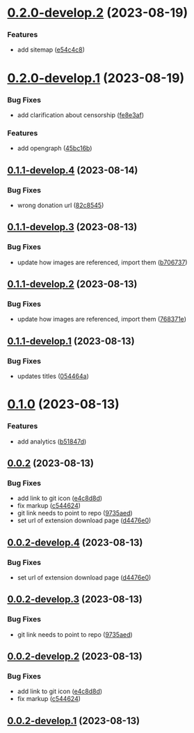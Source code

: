 # [0.2.0-develop.2](https://git.lumeweb.com/LumeWeb/web3extension.io/compare/v0.2.0-develop.1...v0.2.0-develop.2) (2023-08-19)


### Features

* add sitemap ([e54c4c8](https://git.lumeweb.com/LumeWeb/web3extension.io/commit/e54c4c82d78e4f652607e58df6f27f44b5c19406))

# [0.2.0-develop.1](https://git.lumeweb.com/LumeWeb/web3extension.io/compare/v0.1.1-develop.4...v0.2.0-develop.1) (2023-08-19)


### Bug Fixes

* add clarification about censorship ([fe8e3af](https://git.lumeweb.com/LumeWeb/web3extension.io/commit/fe8e3af2de27b62e8fc82251105893d59a37b8bb))


### Features

* add opengraph ([45bc16b](https://git.lumeweb.com/LumeWeb/web3extension.io/commit/45bc16bc1e14f581b46b342e5f963d57c4da424a))

## [0.1.1-develop.4](https://git.lumeweb.com/LumeWeb/web3extension.io/compare/v0.1.1-develop.3...v0.1.1-develop.4) (2023-08-14)


### Bug Fixes

* wrong donation url ([82c8545](https://git.lumeweb.com/LumeWeb/web3extension.io/commit/82c85455cc98e125e336cbc6a18a539c7e9a2f72))

## [0.1.1-develop.3](https://git.lumeweb.com/LumeWeb/web3extension.io/compare/v0.1.1-develop.2...v0.1.1-develop.3) (2023-08-13)


### Bug Fixes

* update how images are referenced, import them ([b706737](https://git.lumeweb.com/LumeWeb/web3extension.io/commit/b7067374fcf365a83167e804edbc5cd876863505))

## [0.1.1-develop.2](https://git.lumeweb.com/LumeWeb/web3extension.io/compare/v0.1.1-develop.1...v0.1.1-develop.2) (2023-08-13)


### Bug Fixes

* update how images are referenced, import them ([768371e](https://git.lumeweb.com/LumeWeb/web3extension.io/commit/768371ea2530ae7338576aaed719d1f485e13399))

## [0.1.1-develop.1](https://git.lumeweb.com/LumeWeb/web3extension.io/compare/v0.1.0...v0.1.1-develop.1) (2023-08-13)


### Bug Fixes

* updates titles ([054464a](https://git.lumeweb.com/LumeWeb/web3extension.io/commit/054464a9c5eff0b0facc7b1b68ae41e9aee4ddee))

# [0.1.0](https://git.lumeweb.com/LumeWeb/web3extension.io/compare/v0.0.2...v0.1.0) (2023-08-13)


### Features

* add analytics ([b51847d](https://git.lumeweb.com/LumeWeb/web3extension.io/commit/b51847da061ee785d84a0853f7b1a36b066c5bc9))

## [0.0.2](https://git.lumeweb.com/LumeWeb/web3extension.io/compare/v0.0.1...v0.0.2) (2023-08-13)


### Bug Fixes

* add link to git icon ([e4c8d8d](https://git.lumeweb.com/LumeWeb/web3extension.io/commit/e4c8d8dd6028ba99ba4cd5e5624bf7b1b96d4fec))
* fix markup ([c544624](https://git.lumeweb.com/LumeWeb/web3extension.io/commit/c54462432975dc0b36f9455cda03f44e32267457))
* git link needs to point to repo ([9735aed](https://git.lumeweb.com/LumeWeb/web3extension.io/commit/9735aedd0cea8627fbf0a5790fda5cd2f7f0371a))
* set url of extension download page ([d4476e0](https://git.lumeweb.com/LumeWeb/web3extension.io/commit/d4476e0fb3acb278c7b6e44ff2d2b2e8843df62b))

## [0.0.2-develop.4](https://git.lumeweb.com/LumeWeb/web3extension.io/compare/v0.0.2-develop.3...v0.0.2-develop.4) (2023-08-13)


### Bug Fixes

* set url of extension download page ([d4476e0](https://git.lumeweb.com/LumeWeb/web3extension.io/commit/d4476e0fb3acb278c7b6e44ff2d2b2e8843df62b))

## [0.0.2-develop.3](https://git.lumeweb.com/LumeWeb/web3extension.io/compare/v0.0.2-develop.2...v0.0.2-develop.3) (2023-08-13)


### Bug Fixes

* git link needs to point to repo ([9735aed](https://git.lumeweb.com/LumeWeb/web3extension.io/commit/9735aedd0cea8627fbf0a5790fda5cd2f7f0371a))

## [0.0.2-develop.2](https://git.lumeweb.com/LumeWeb/web3extension.io/compare/v0.0.2-develop.1...v0.0.2-develop.2) (2023-08-13)


### Bug Fixes

* add link to git icon ([e4c8d8d](https://git.lumeweb.com/LumeWeb/web3extension.io/commit/e4c8d8dd6028ba99ba4cd5e5624bf7b1b96d4fec))
* fix markup ([c544624](https://git.lumeweb.com/LumeWeb/web3extension.io/commit/c54462432975dc0b36f9455cda03f44e32267457))

## [0.0.2-develop.1](https://git.lumeweb.com/LumeWeb/web3extension.io/compare/v0.0.1...v0.0.2-develop.1) (2023-08-13)
